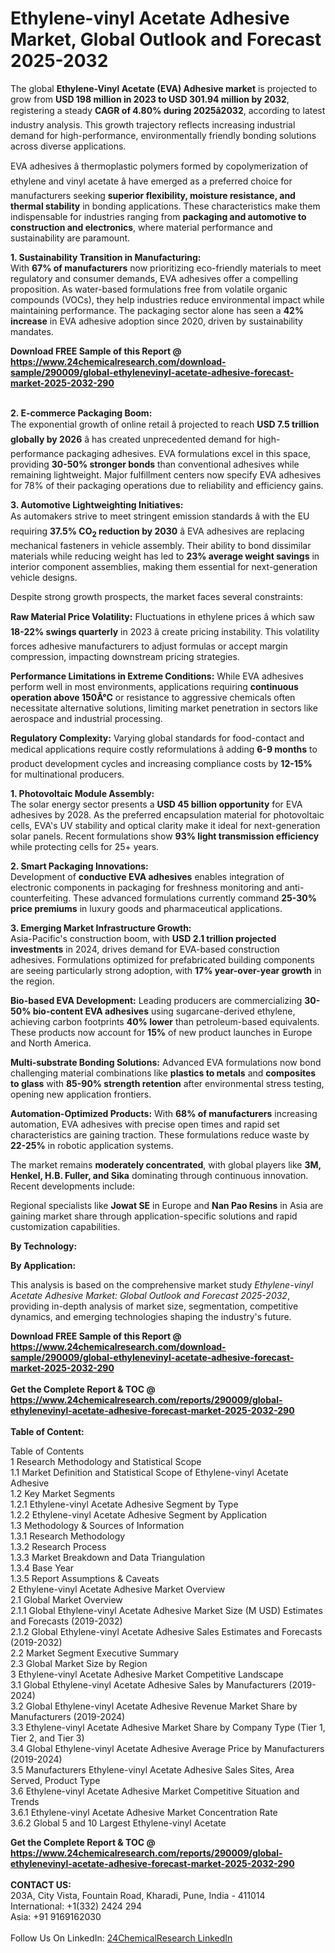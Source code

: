 <h1>Ethylene-vinyl Acetate Adhesive Market, Global Outlook and Forecast 2025-2032</h1><p>The global <strong>Ethylene-Vinyl Acetate (EVA) Adhesive market</strong> is projected to grow from <strong>USD 198 million in 2023 to USD 301.94 million by 2032</strong>, registering a steady <strong>CAGR of 4.80% during 2025â2032</strong>, according to latest industry analysis. This growth trajectory reflects increasing industrial demand for high-performance, environmentally friendly bonding solutions across diverse applications.</p><p>EVA adhesives â thermoplastic polymers formed by copolymerization of ethylene and vinyl acetate â have emerged as a preferred choice for manufacturers seeking <strong>superior flexibility, moisture resistance, and thermal stability</strong> in bonding applications. These characteristics make them indispensable for industries ranging from <strong>packaging and automotive to construction and electronics</strong>, where material performance and sustainability are paramount.</p><p><strong>1. Sustainability Transition in Manufacturing:</strong><br>
With <strong>67% of manufacturers</strong> now prioritizing eco-friendly materials to meet regulatory and consumer demands, EVA adhesives offer a compelling proposition. As water-based formulations free from volatile organic compounds (VOCs), they help industries reduce environmental impact while maintaining performance. The packaging sector alone has seen a <strong>42% increase</strong> in EVA adhesive adoption since 2020, driven by sustainability mandates.</p><div><b>Download FREE Sample of this Report @ 
            <a href="https://www.24chemicalresearch.com/download-sample/290009/global-ethylenevinyl-acetate-adhesive-forecast-market-2025-2032-290">
            https://www.24chemicalresearch.com/download-sample/290009/global-ethylenevinyl-acetate-adhesive-forecast-market-2025-2032-290</a></b></div><br><p><strong>2. E-commerce Packaging Boom:</strong><br>
The exponential growth of online retail â projected to reach <strong>USD 7.5 trillion globally by 2026</strong> â has created unprecedented demand for high-performance packaging adhesives. EVA formulations excel in this space, providing <strong>30-50% stronger bonds</strong> than conventional adhesives while remaining lightweight. Major fulfillment centers now specify EVA adhesives for 78% of their packaging operations due to reliability and efficiency gains.</p><p><strong>3. Automotive Lightweighting Initiatives:</strong><br>
As automakers strive to meet stringent emission standards â with the EU requiring <strong>37.5% CO<sub>2</sub> reduction by 2030</strong> â EVA adhesives are replacing mechanical fasteners in vehicle assembly. Their ability to bond dissimilar materials while reducing weight has led to <strong>23% average weight savings</strong> in interior component assemblies, making them essential for next-generation vehicle designs.</p><p>Despite strong growth prospects, the market faces several constraints:</p><p><strong>Raw Material Price Volatility:</strong> Fluctuations in ethylene prices â which saw <strong>18-22% swings quarterly</strong> in 2023 â create pricing instability. This volatility forces adhesive manufacturers to adjust formulas or accept margin compression, impacting downstream pricing strategies.</p><p><strong>Performance Limitations in Extreme Conditions:</strong> While EVA adhesives perform well in most environments, applications requiring <strong>continuous operation above 150Â°C</strong> or resistance to aggressive chemicals often necessitate alternative solutions, limiting market penetration in sectors like aerospace and industrial processing.</p><p><strong>Regulatory Complexity:</strong> Varying global standards for food-contact and medical applications require costly reformulations â adding <strong>6-9 months</strong> to product development cycles and increasing compliance costs by <strong>12-15%</strong> for multinational producers.</p><p><strong>1. Photovoltaic Module Assembly:</strong><br>
The solar energy sector presents a <strong>USD 45 billion opportunity</strong> for EVA adhesives by 2028. As the preferred encapsulation material for photovoltaic cells, EVA's UV stability and optical clarity make it ideal for next-generation solar panels. Recent formulations show <strong>93% light transmission efficiency</strong> while protecting cells for 25+ years.</p><p><strong>2. Smart Packaging Innovations:</strong><br>
Development of <strong>conductive EVA adhesives</strong> enables integration of electronic components in packaging for freshness monitoring and anti-counterfeiting. These advanced formulations currently command <strong>25-30% price premiums</strong> in luxury goods and pharmaceutical applications.</p><p><strong>3. Emerging Market Infrastructure Growth:</strong><br>
Asia-Pacific's construction boom, with <strong>USD 2.1 trillion projected investments</strong> in 2024, drives demand for EVA-based construction adhesives. Formulations optimized for prefabricated building components are seeing particularly strong adoption, with <strong>17% year-over-year growth</strong> in the region.</p><p><strong>Bio-based EVA Development:</strong> Leading producers are commercializing <strong>30-50% bio-content EVA adhesives</strong> using sugarcane-derived ethylene, achieving carbon footprints <strong>40% lower</strong> than petroleum-based equivalents. These products now account for <strong>15%</strong> of new product launches in Europe and North America.</p><p><strong>Multi-substrate Bonding Solutions:</strong> Advanced EVA formulations now bond challenging material combinations like <strong>plastics to metals</strong> and <strong>composites to glass</strong> with <strong>85-90% strength retention</strong> after environmental stress testing, opening new application frontiers.</p><p><strong>Automation-Optimized Products:</strong> With <strong>68% of manufacturers</strong> increasing automation, EVA adhesives with precise open times and rapid set characteristics are gaining traction. These formulations reduce waste by <strong>22-25%</strong> in robotic application systems.</p><p>The market remains <strong>moderately concentrated</strong>, with global players like <strong>3M, Henkel, H.B. Fuller, and Sika</strong> dominating through continuous innovation. Recent developments include:</p><p>Regional specialists like <strong>Jowat SE</strong> in Europe and <strong>Nan Pao Resins</strong> in Asia are gaining market share through application-specific solutions and rapid customization capabilities.</p><p><strong>By Technology:</strong></p><p><strong>By Application:</strong></p><p>This analysis is based on the comprehensive market study <em>Ethylene-vinyl Acetate Adhesive Market: Global Outlook and Forecast 2025-2032</em>, providing in-depth analysis of market size, segmentation, competitive dynamics, and emerging technologies shaping the industry's future.</p><div><b>Download FREE Sample of this Report @ 
            <a href="https://www.24chemicalresearch.com/download-sample/290009/global-ethylenevinyl-acetate-adhesive-forecast-market-2025-2032-290">
            https://www.24chemicalresearch.com/download-sample/290009/global-ethylenevinyl-acetate-adhesive-forecast-market-2025-2032-290</a></b></div><br><div><b>Get the Complete Report & TOC @ 
            <a href="https://www.24chemicalresearch.com/reports/290009/global-ethylenevinyl-acetate-adhesive-forecast-market-2025-2032-290">
            https://www.24chemicalresearch.com/reports/290009/global-ethylenevinyl-acetate-adhesive-forecast-market-2025-2032-290</a></b></div><br>
            <b>Table of Content:</b><p>Table of Contents<br />
1 Research Methodology and Statistical Scope<br />
1.1 Market Definition and Statistical Scope of Ethylene-vinyl Acetate Adhesive<br />
1.2 Key Market Segments<br />
1.2.1 Ethylene-vinyl Acetate Adhesive Segment by Type<br />
1.2.2 Ethylene-vinyl Acetate Adhesive Segment by Application<br />
1.3 Methodology & Sources of Information<br />
1.3.1 Research Methodology<br />
1.3.2 Research Process<br />
1.3.3 Market Breakdown and Data Triangulation<br />
1.3.4 Base Year<br />
1.3.5 Report Assumptions & Caveats<br />
2 Ethylene-vinyl Acetate Adhesive Market Overview<br />
2.1 Global Market Overview<br />
2.1.1 Global Ethylene-vinyl Acetate Adhesive Market Size (M USD) Estimates and Forecasts (2019-2032)<br />
2.1.2 Global Ethylene-vinyl Acetate Adhesive Sales Estimates and Forecasts (2019-2032)<br />
2.2 Market Segment Executive Summary<br />
2.3 Global Market Size by Region<br />
3 Ethylene-vinyl Acetate Adhesive Market Competitive Landscape<br />
3.1 Global Ethylene-vinyl Acetate Adhesive Sales by Manufacturers (2019-2024)<br />
3.2 Global Ethylene-vinyl Acetate Adhesive Revenue Market Share by Manufacturers (2019-2024)<br />
3.3 Ethylene-vinyl Acetate Adhesive Market Share by Company Type (Tier 1, Tier 2, and Tier 3)<br />
3.4 Global Ethylene-vinyl Acetate Adhesive Average Price by Manufacturers (2019-2024)<br />
3.5 Manufacturers Ethylene-vinyl Acetate Adhesive Sales Sites, Area Served, Product Type<br />
3.6 Ethylene-vinyl Acetate Adhesive Market Competitive Situation and Trends<br />
3.6.1 Ethylene-vinyl Acetate Adhesive Market Concentration Rate<br />
3.6.2 Global 5 and 10 Largest Ethylene-vinyl Acetate </p><div><b>Get the Complete Report & TOC @ 
            <a href="https://www.24chemicalresearch.com/reports/290009/global-ethylenevinyl-acetate-adhesive-forecast-market-2025-2032-290">
            https://www.24chemicalresearch.com/reports/290009/global-ethylenevinyl-acetate-adhesive-forecast-market-2025-2032-290</a></b></div><br><b>CONTACT US:</b><br>
            203A, City Vista, Fountain Road, Kharadi, Pune, India - 411014<br>
            International: +1(332) 2424 294<br>
            Asia: +91 9169162030 <br><br>
            Follow Us On LinkedIn: <a href="https://www.linkedin.com/company/24chemicalresearch/">24ChemicalResearch LinkedIn</a>